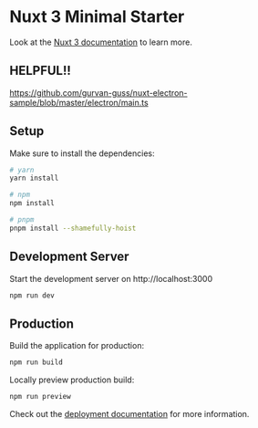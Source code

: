 # Nuxt 3 Minimal Starter

Look at the [Nuxt 3 documentation](https://nuxt.com/docs/getting-started/introduction) to learn more.

## HELPFUL!!

https://github.com/gurvan-guss/nuxt-electron-sample/blob/master/electron/main.ts

## Setup

Make sure to install the dependencies:

```bash
# yarn
yarn install

# npm
npm install

# pnpm
pnpm install --shamefully-hoist
```

## Development Server

Start the development server on http://localhost:3000

```bash
npm run dev
```

## Production

Build the application for production:

```bash
npm run build
```

Locally preview production build:

```bash
npm run preview
```

Check out the [deployment documentation](https://nuxt.com/docs/getting-started/deployment) for more information.
